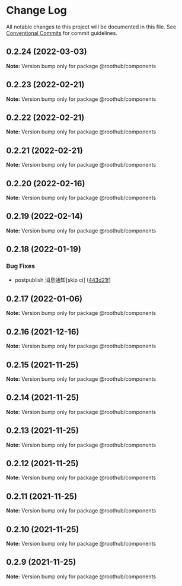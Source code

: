 # Change Log

All notable changes to this project will be documented in this file.
See [Conventional Commits](https://conventionalcommits.org) for commit guidelines.

## 0.2.24 (2022-03-03)

**Note:** Version bump only for package @roothub/components





## 0.2.23 (2022-02-21)

**Note:** Version bump only for package @roothub/components





## 0.2.22 (2022-02-21)

**Note:** Version bump only for package @roothub/components





## 0.2.21 (2022-02-21)

**Note:** Version bump only for package @roothub/components





## 0.2.20 (2022-02-16)

**Note:** Version bump only for package @roothub/components





## 0.2.19 (2022-02-14)

**Note:** Version bump only for package @roothub/components





## 0.2.18 (2022-01-19)


### Bug Fixes

* postpublish 消息通知[skip ci] ([443d21f](https://github.com/RootLinkFE/rh.js/commit/443d21f552afacef3f2f82a7a66a778a882141a5))





## 0.2.17 (2022-01-06)

**Note:** Version bump only for package @roothub/components





## 0.2.16 (2021-12-16)

**Note:** Version bump only for package @roothub/components





## 0.2.15 (2021-11-25)

**Note:** Version bump only for package @roothub/components





## 0.2.14 (2021-11-25)

**Note:** Version bump only for package @roothub/components





## 0.2.13 (2021-11-25)

**Note:** Version bump only for package @roothub/components





## 0.2.12 (2021-11-25)

**Note:** Version bump only for package @roothub/components





## 0.2.11 (2021-11-25)

**Note:** Version bump only for package @roothub/components





## 0.2.10 (2021-11-25)

**Note:** Version bump only for package @roothub/components





## 0.2.9 (2021-11-25)

**Note:** Version bump only for package @roothub/components
